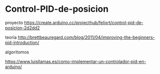 # Control-PID-de-posicion

proyecto
https://create.arduino.cc/projecthub/felixrt/control-pid-de-posicion-2d2dd2


teoria
http://brettbeauregard.com/blog/2011/04/improving-the-beginners-pid-introduction/

algoritomos

https://www.luisllamas.es/como-implementar-un-controlador-pid-en-arduino/
